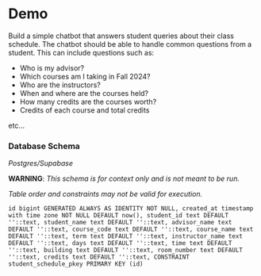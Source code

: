 # Demo

Build a simple chatbot that answers student queries about their class schedule. 
The chatbot should be able to handle common questions from a student. This can include questions such as:

- Who is my advisor?
- Which courses am I taking in Fall 2024?
- Who are the instructors?
- When and where are the courses held?
- How many credits are the courses worth? 
- Credits of each course and total credits

etc...

### Database Schema

*Postgres/Supabase*

**WARNING**: *This schema is for context only and is not meant to be run.*

*Table order and constraints may not be valid for execution.*

`
id bigint GENERATED ALWAYS AS IDENTITY NOT NULL,
created_at timestamp with time zone NOT NULL DEFAULT now(),
student_id text DEFAULT ''::text,
student_name text DEFAULT ''::text,
advisor_name text DEFAULT ''::text,
course_code text DEFAULT ''::text,
course_name text DEFAULT ''::text,
term text DEFAULT ''::text,
instructor_name text DEFAULT ''::text,
days text DEFAULT ''::text,
time text DEFAULT ''::text,
building text DEFAULT ''::text,
room_number text DEFAULT ''::text,
credits text DEFAULT ''::text,
CONSTRAINT student_schedule_pkey PRIMARY KEY (id)
`




